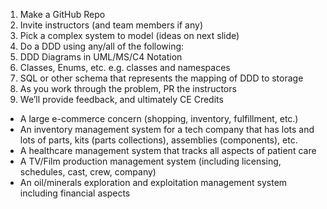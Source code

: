 1. Make a GitHub Repo
2. Invite instructors (and team members if any)
3. Pick a complex system to model (ideas on next slide)
4. Do a DDD using any/all of the following:
5. DDD Diagrams in UML/MS/C4 Notation 
6. Classes, Enums, etc. e.g. classes and namespaces 
7. SQL or other schema that represents the mapping of DDD to storage
8. As you work through the problem, PR the instructors
9. We’ll provide feedback, and ultimately CE Credits

* A large e-commerce concern (shopping, inventory, fulfillment, etc.)
* An inventory management system for a tech company that has lots and lots of parts, kits (parts collections), assemblies (components), etc.
* A healthcare management system that tracks all aspects of patient care
* A TV/Film production management system (including licensing, schedules, cast, crew, company)
* An oil/minerals exploration and exploitation management system including financial aspects
